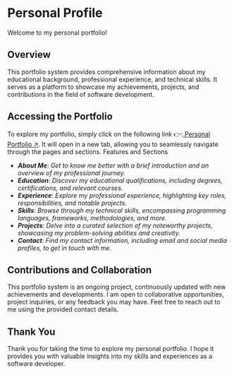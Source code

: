 # Personal Profile

Welcome to my personal portfolio!
## Overview

This portfolio system provides comprehensive information about my educational background, professional experience, and technical skills. It serves as a platform to showcase my achievements, projects, and contributions in the field of software development.
## Accessing the Portfolio

To explore my portfolio, simply click on the following link 👉:<a href="https://melos-simeneh.github.io/personal-profile/" target="_blank"> Personal Portfolio ↗</a>. It will open in a new tab, allowing you to seamlessly navigate through the pages and sections.
Features and Sections
- ***About Me***: *Get to know me better with a brief introduction and an overview of my professional journey.*
- ***Education***: *Discover my educational qualifications, including degrees, certifications, and relevant courses.*
- ***Experience***: *Explore my professional experience, highlighting key roles, responsibilities, and notable projects.*
- ***Skills***: *Browse through my technical skills, encompassing programming languages, frameworks, methodologies, and more.*
- ***Projects***: *Delve into a curated selection of my noteworthy projects, showcasing my problem-solving abilities and creativity.*
- ***Contact***: *Find my contact information, including email and social media profiles, to get in touch with me.*

## Contributions and Collaboration

This portfolio system is an ongoing project, continuously updated with new achievements and developments. I am open to collaborative opportunities, project inquiries, or any feedback you may have. Feel free to reach out to me using the provided contact details.
## Thank You

Thank you for taking the time to explore my personal portfolio. I hope it provides you with valuable insights into my skills and experiences as a software developer.
